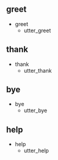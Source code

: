 ## greet
* greet
    - utter_greet

## thank
* thank
    - utter_thank

## bye
* bye
    - utter_bye

## help
* help
    - utter_help
